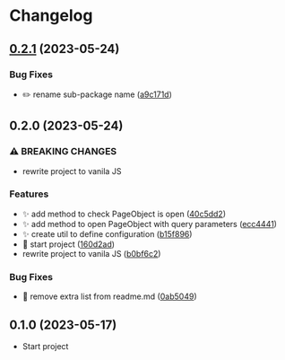 # Changelog

## [0.2.1](https://github.com/epodivilov/plotwright/compare/v0.2.0...v0.2.1) (2023-05-24)


### Bug Fixes

* :pencil2: rename sub-package name ([a9c171d](https://github.com/epodivilov/plotwright/commit/a9c171d53b9c71428113eb0f86b39ec4095803be))

## 0.2.0 (2023-05-24)


### ⚠ BREAKING CHANGES

* rewrite project to vanila JS

### Features

* :sparkles: add method to check PageObject is open ([40c5dd2](https://github.com/epodivilov/plotwright/commit/40c5dd2d551984d5ebbbdef805d6f996d539c650))
* :sparkles: add method to open PageObject with query parameters ([ecc4441](https://github.com/epodivilov/plotwright/commit/ecc4441387cb4122a3e222026e64c27d94f40378))
* :sparkles: create util to define configuration ([b15f896](https://github.com/epodivilov/plotwright/commit/b15f8960802a56e85ca6bec6b6fbcc334d98aee3))
* :tada: start project ([160d2ad](https://github.com/epodivilov/plotwright/commit/160d2add1f296d4297d166e10111044050000ab5))
* rewrite project to vanila JS ([b0bf6c2](https://github.com/epodivilov/plotwright/commit/b0bf6c231e009814225fa822e5d3469d7506717c))


### Bug Fixes

* :memo: remove extra list from readme.md ([0ab5049](https://github.com/epodivilov/plotwright/commit/0ab504936cb67d078936d437eff294530fe26f4b))



## 0.1.0 (2023-05-17)

* Start project
